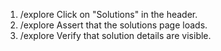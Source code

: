 1. /explore Click on "Solutions" in the header.
2. /explore Assert that the solutions page loads.
3. /explore Verify that solution details are visible.